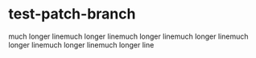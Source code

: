 test-patch-branch
=================
much longer linemuch longer linemuch longer linemuch longer linemuch longer linemuch longer linemuch longer line
